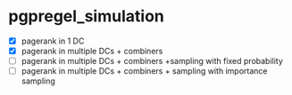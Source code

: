 # pgpregel_simulation
 
- [x] pagerank in 1 DC
- [x] pagerank in multiple DCs + combiners
- [ ] pagerank in multiple DCs + combiners +sampling with fixed probability
- [ ] pagerank in multiple DCs + combiners + sampling with importance sampling
